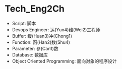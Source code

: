 # Tech_Eng2Ch
- Script: 脚本
- Devops Engineer: 运(Yun4)维(Wei2)工程师
- Buffer: 缓(Huan3)冲(Chong1)
- Function: 函(Han2)数(Shu4)
- Parameter: 參(Can1)数 
- Database: 数据库
- Object Oriented Programming: 面向对象的程序设计

